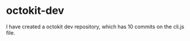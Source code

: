 # octokit-dev

I have created a octokit dev repository, which has <!-- repo-counter -->10<!-- /repo-counter --> commits on the cli.js file.
